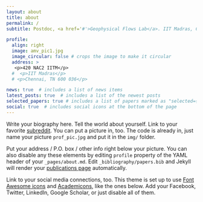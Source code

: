 ```yaml
---
layout: about
title: about
permalink: /
subtitle: Postdoc, <a href='#'>Geophysical Flows Lab</a>. IIT Madras, Chennai IN.

profile:
  align: right
  image: amv_pic1.jpg
  image_circular: false # crops the image to make it circular
  address: >
   <p>420 NAC2 IITM</p>
  #  <p>IIT Madras</p>
  # <p>Chennai, TN 600 036</p>

news: true  # includes a list of news items
latest_posts: true  # includes a list of the newest posts
selected_papers: true # includes a list of papers marked as "selected={true}"
social: true  # includes social icons at the bottom of the page
---
```


Write your biography here. Tell the world about yourself. Link to your favorite [subreddit](http://reddit.com). You can put a picture in, too. The code is already in, just name your picture `prof_pic.jpg` and put it in the `img/` folder.

Put your address / P.O. box / other info right below your picture. You can also disable any these elements by editing `profile` property of the YAML header of your `_pages/about.md`. Edit `_bibliography/papers.bib` and Jekyll will render your [publications page](/al-folio/publications/) automatically.

Link to your social media connections, too. This theme is set up to use [Font Awesome icons](http://fortawesome.github.io/Font-Awesome/) and [Academicons](https://jpswalsh.github.io/academicons/), like the ones below. Add your Facebook, Twitter, LinkedIn, Google Scholar, or just disable all of them.
